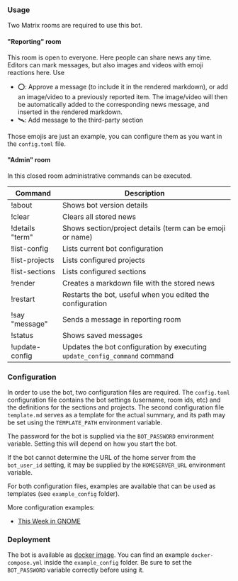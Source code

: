 ### Usage
Two Matrix rooms are required to use this bot.

#### "Reporting" room
This room is open to everyone. Here people can share news any time. Editors can mark messages, but also images and videos with emoji reactions here. Use
- ⭕: Approve a message (to include it in the rendered markdown), or add an image/video to a previously reported item. The image/video will then be automatically added to the corresponding news message, and inserted in the rendered markdown. 
- 🛰️: Add message to the third-party section

Those emojis are just an example, you can configure them as you want in the `config.toml` file. 

#### "Admin" room
In this closed room administrative commands can be executed.

| Command         | Description                                                                |
| --------------- | -------------------------------------------------------------------------- |
| !about          | Shows bot version details                                                  |
| !clear          | Clears all stored news                                                     |
| !details "term" | Shows section/project details (term can be emoji or name)                  |
| !list-config    | Lists current bot configuration                                            |
| !list-projects  | Lists configured projects                                                  |
| !list-sections  | Lists configured sections                                                  |
| !render         | Creates a markdown file with the stored news                               |
| !restart        | Restarts the bot, useful when you edited the configuration                 |
| !say "message"  | Sends a message in reporting room                                          |
| !status         | Shows saved messages                                                       |
| !update-config  | Updates the bot configuration by executing `update_config_command` command |

### Configuration
In order to use the bot, two configuration files are required. The `config.toml` configuration file contains the bot settings (username, room ids, etc) and the definitions for the sections and projects. The second configuration file `template.md` serves as a template for the actual summary, and its path may be set using the `TEMPLATE_PATH` environment variable.

The password for the bot is supplied via the `BOT_PASSWORD` environment variable. Setting this will depend on how you start the bot. 

If the bot cannot determine the URL of the home server from the `bot_user_id` setting, it may be supplied by the `HOMESERVER_URL` environment variable.

For both configuration files, examples are available that can be used as templates (see `example_config` folder). 

More configuration examples:
- [This Week in GNOME](https://gitlab.gnome.org/World/twig/-/tree/main/hebbot)

### Deployment
The bot is available as [docker image](https://hub.docker.com/r/haeckerfelix/hebbot).
You can find an example `docker-compose.yml` inside the `example_config` folder. Be sure to set the `BOT_PASSWORD` variable correctly before using it.

